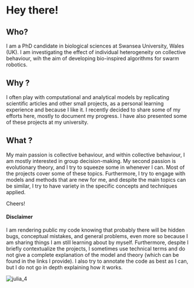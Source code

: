 # Hey there! 

## Who?
I am a PhD candidate in biological sciences at Swansea University, Wales (UK). I am investigating the effect of individual heterogeneity on collective behaviour, wih the aim of developing bio-inspired algorithms for swarm robotics. 

## Why ?

I often play with computational and analytical models by replicating scientific articles and other small projects, as a personal learning experience and because I like it. I recently decided to share some of my efforts here, mostly to document my progress. I have also presented some of these projects at my university. 

## What ?

My main passion is collective behaviour, and within collective behaviour, I am mostly interested in group decision-making. My second passion is evolutionary theory, and I try to squeeze some in whenever I can.  Most of the projects cover some of these topics. Furthermore, I try to engage with models and methods that are new for me, and despite the main topics can be similar, I try to have variety in the specific concepts and techniques applied. 

Cheers! 

#### Disclaimer
I am rendering public my code knowing that probably there will be hidden bugs, conceptual mistakes, and general problems, even more so because I am sharing things I am still learning about by myself. Furthermore, despite I briefly contextualize the projects, I sometimes use technical terms and do not give a complete explanation of the model and theory (which can be found in the links I provide). I also try to annotate the code as best as I can, but I do not go in depth explaining how it works.

![julia_4](https://github.com/user-attachments/assets/7822cff4-8ab2-417a-a1e9-f40e20066532)
